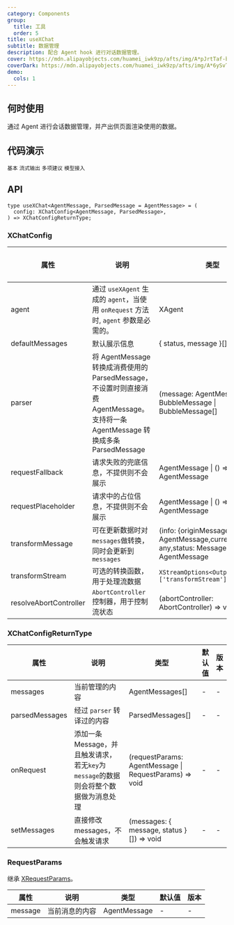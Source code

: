 ```yaml
---
category: Components
group:
  title: 工具
  order: 5
title: useXChat
subtitle: 数据管理
description: 配合 Agent hook 进行对话数据管理。
cover: https://mdn.alipayobjects.com/huamei_iwk9zp/afts/img/A*pJrtTaf-bWAAAAAAAAAAAAAADgCCAQ/original
coverDark: https://mdn.alipayobjects.com/huamei_iwk9zp/afts/img/A*6ySvTqb7XhkAAAAAAAAAAAAADgCCAQ/original
demo:
  cols: 1
---
```


## 何时使用

通过 Agent 进行会话数据管理，并产出供页面渲染使用的数据。

## 代码演示

<!-- prettier-ignore -->
<code src="./demo/basic.tsx">基本</code>
<code src="./demo/stream.tsx">流式输出</code>
<code src="./demo/suggestions.tsx">多项建议</code>
<code src="./demo/model.tsx">模型接入</code>

## API

```tsx | pure
type useXChat<AgentMessage, ParsedMessage = AgentMessage> = (
  config: XChatConfig<AgentMessage, ParsedMessage>,
) => XChatConfigReturnType;
```

### XChatConfig

<!-- prettier-ignore -->
| 属性 | 说明 | 类型 | 默认值 | 版本 |
| --- | --- | --- | --- | --- |
| agent | 通过 `useXAgent` 生成的 `agent`，当使用 `onRequest` 方法时, `agent` 参数是必需的。 | XAgent | - | - |
| defaultMessages | 默认展示信息 | { status, message }[] | - | - |
| parser | 将 AgentMessage 转换成消费使用的 ParsedMessage，不设置时则直接消费 AgentMessage。支持将一条 AgentMessage 转换成多条 ParsedMessage | (message: AgentMessage) => BubbleMessage \| BubbleMessage[] | - | - |
| requestFallback | 请求失败的兜底信息，不提供则不会展示 | AgentMessage \| () => AgentMessage | - | - |
| requestPlaceholder | 请求中的占位信息，不提供则不会展示 | AgentMessage \| () => AgentMessage | - | - |
| transformMessage | 可在更新数据时对`messages`做转换，同时会更新到`messages` | (info: {originMessage?: AgentMessage,currentMessage: any,status: MessageStatus}) => AgentMessage| - | - |
| transformStream | 可选的转换函数，用于处理流数据 | `XStreamOptions<Output>['transformStream']` | - | - |
| resolveAbortController | `AbortController` 控制器，用于控制流状态 | (abortController: AbortController) => void| - | - |

### XChatConfigReturnType

| 属性 | 说明 | 类型 | 默认值 | 版本 |
| --- | --- | --- | --- | --- |
| messages | 当前管理的内容 | AgentMessages[] | - | - |
| parsedMessages | 经过 `parser` 转译过的内容 | ParsedMessages[] | - | - |
| onRequest | 添加一条 Message，并且触发请求，若无`key`为`message`的数据则会将整个数据做为消息处理 | (requestParams: AgentMessage \| RequestParams) => void | - | - |
| setMessages | 直接修改 messages，不会触发请求 | (messages: { message, status }[]) => void | - | - |

### RequestParams

继承 [XRequestParams](https://x.ant.design/components/x-request#xrequestparams)。

| 属性    | 说明           | 类型         | 默认值 | 版本 |
| ------- | -------------- | ------------ | ------ | ---- |
| message | 当前消息的内容 | AgentMessage | -      | -    |
